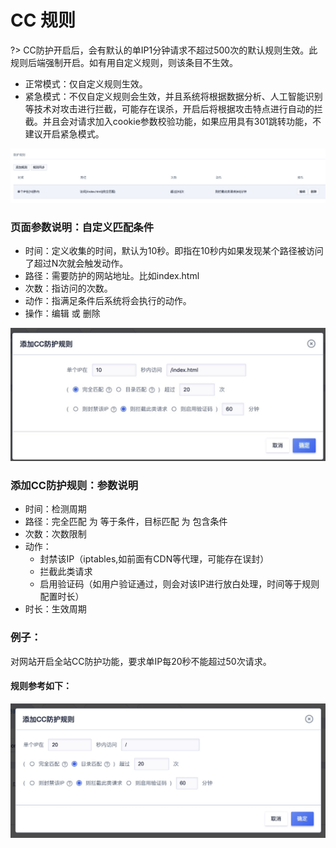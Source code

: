 # 

# CC 规则

?> CC防护开启后，会有默认的单IP1分钟请求不超过500次的默认规则生效。此规则后端强制开启。如有用自定义规则，则该条目不生效。

* 正常模式：仅自定义规则生效。
* 紧急模式：不仅自定义规则会生效，并且系统将根据数据分析、人工智能识别等技术对攻击进行拦截，可能存在误杀，开启后将根据攻击特点进行自动的拦截。并且会对请求加入cookie参数校验功能，如果应用具有301跳转功能，不建议开启紧急模式。

![](/images/15971389805368.jpg)

### 页面参数说明：自定义匹配条件

  - 时间：定义收集的时间，默认为10秒。即指在10秒内如果发现某个路径被访问了超过N次就会触发动作。
  - 路径：需要防护的网站地址。比如index.html
  - 次数：指访问的次数。
  - 动作：指满足条件后系统将会执行的动作。
  - 操作：编辑 或 删除

![](/images/15971391299486.jpg)

### 添加CC防护规则：参数说明

  - 时间：检测周期
  - 路径：完全匹配 为 等于条件，目标匹配 为 包含条件
  - 次数：次数限制
  - 动作：
     - 封禁该IP（iptables,如前面有CDN等代理，可能存在误封）
     - 拦截此类请求
     - 启用验证码（如用户验证通过，则会对该IP进行放白处理，时间等于规则配置时长）
  - 时长：生效周期

### 例子：
对网站开启全站CC防护功能，要求单IP每20秒不能超过50次请求。

#### 规则参考如下：
![](/images/15971393155084.jpg)


